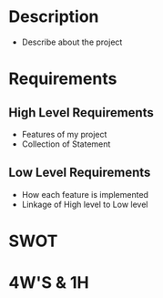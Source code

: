 # Description
  * Describe about the project
  
# Requirements 

## High Level Requirements

   * Features of my project
   * Collection of Statement
  
## Low Level Requirements

   * How each feature is implemented
   * Linkage of High level to Low level
 
 # SWOT
 
 # 4W'S & 1H
   
